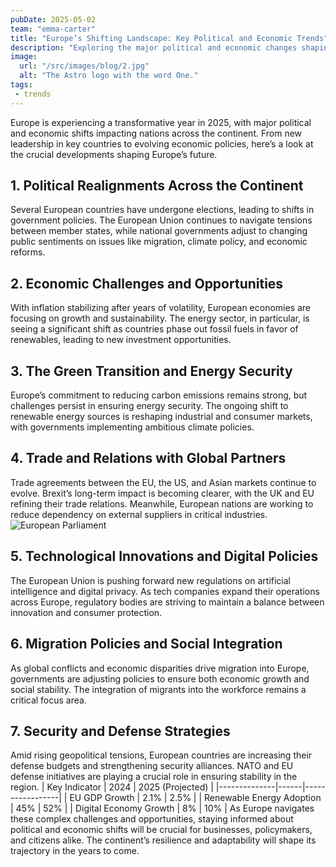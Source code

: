 ```yaml
---
pubDate: 2025-05-02
team: "emma-carter"
title: "Europe’s Shifting Landscape: Key Political and Economic Trends"
description: "Exploring the major political and economic changes shaping Europe in 2025, from policy shifts to economic challenges and opportunities."
image:
  url: "/src/images/blog/2.jpg"
  alt: "The Astro logo with the word One."
tags: 
 - trends
---
```


Europe is experiencing a transformative year in 2025, with major political and economic shifts impacting nations across the continent. From new leadership in key countries to evolving economic policies, here’s a look at the crucial developments shaping Europe’s future.

## 1. Political Realignments Across the Continent

Several European countries have undergone elections, leading to shifts in government policies. The European Union continues to navigate tensions between member states, while national governments adjust to changing public sentiments on issues like migration, climate policy, and economic reforms.

## 2. Economic Challenges and Opportunities

With inflation stabilizing after years of volatility, European economies are focusing on growth and sustainability. The energy sector, in particular, is seeing a significant shift as countries phase out fossil fuels in favor of renewables, leading to new investment opportunities.

## 3. The Green Transition and Energy Security

Europe’s commitment to reducing carbon emissions remains strong, but challenges persist in ensuring energy security. The ongoing shift to renewable energy sources is reshaping industrial and consumer markets, with governments implementing ambitious climate policies.

## 4. Trade and Relations with Global Partners

Trade agreements between the EU, the US, and Asian markets continue to evolve. Brexit’s long-term impact is becoming clearer, with the UK and EU refining their trade relations. Meanwhile, European nations are working to reduce dependency on external suppliers in critical industries.
![European Parliament](https://images.unsplash.com/photo-1519891880039-45e173a95f14?q=80&w=2664&auto=format&fit=crop&ixlib=rb-4.0.3&ixid=M3wxMjA3fDB8MHxwaG90by1wYWdlfHx8fGVufDB8fHx8fA%3D%3D)

## 5. Technological Innovations and Digital Policies

The European Union is pushing forward new regulations on artificial intelligence and digital privacy. As tech companies expand their operations across Europe, regulatory bodies are striving to maintain a balance between innovation and consumer protection.

## 6. Migration Policies and Social Integration

As global conflicts and economic disparities drive migration into Europe, governments are adjusting policies to ensure both economic growth and social stability. The integration of migrants into the workforce remains a critical focus area.

## 7. Security and Defense Strategies

Amid rising geopolitical tensions, European countries are increasing their defense budgets and strengthening security alliances. NATO and EU defense initiatives are playing a crucial role in ensuring stability in the region.
| Key Indicator | 2024 | 2025 (Projected) |
|--------------|------|-----------------|
| EU GDP Growth | 2.1% | 2.5% |
| Renewable Energy Adoption | 45% | 52% |
| Digital Economy Growth | 8% | 10% |
As Europe navigates these complex challenges and opportunities, staying informed about political and economic shifts will be crucial for businesses, policymakers, and citizens alike. The continent’s resilience and adaptability will shape its trajectory in the years to come.
